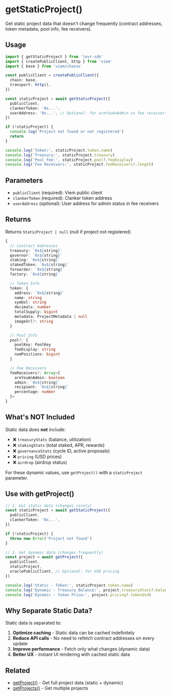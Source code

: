 # getStaticProject()

Get static project data that doesn't change frequently (contract addresses, token metadata, pool info, fee receivers).

## Usage

```typescript
import { getStaticProject } from 'levr-sdk'
import { createPublicClient, http } from 'viem'
import { base } from 'viem/chains'

const publicClient = createPublicClient({
  chain: base,
  transport: http(),
})

const staticProject = await getStaticProject({
  publicClient,
  clankerToken: '0x...',
  userAddress: '0x...', // Optional: for areYouAnAdmin in fee receivers
})

if (!staticProject) {
  console.log('Project not found or not registered')
  return
}

console.log('Token:', staticProject.token.name)
console.log('Treasury:', staticProject.treasury)
console.log('Pool Fee:', staticProject.pool?.feeDisplay)
console.log('Fee Receivers:', staticProject.feeReceivers?.length)
```

## Parameters

- `publicClient` (required): Viem public client
- `clankerToken` (required): Clanker token address
- `userAddress` (optional): User address for admin status in fee receivers

## Returns

Returns `StaticProject | null` (null if project not registered)

```typescript
{
  // Contract Addresses
  treasury: `0x${string}`
  governor: `0x${string}`
  staking: `0x${string}`
  stakedToken: `0x${string}`
  forwarder: `0x${string}`
  factory: `0x${string}`

  // Token Info
  token: {
    address: `0x${string}`
    name: string
    symbol: string
    decimals: number
    totalSupply: bigint
    metadata: ProjectMetadata | null
    imageUrl?: string
  }

  // Pool Info
  pool?: {
    poolKey: PoolKey
    feeDisplay: string
    numPositions: bigint
  }

  // Fee Receivers
  feeReceivers?: Array<{
    areYouAnAdmin: boolean
    admin: `0x${string}`
    recipient: `0x${string}`
    percentage: number
  }>
}
```

## What's NOT Included

Static data does **not** include:

- ❌ `treasuryStats` (balance, utilization)
- ❌ `stakingStats` (total staked, APR, rewards)
- ❌ `governanceStats` (cycle ID, active proposals)
- ❌ `pricing` (USD prices)
- ❌ `airdrop` (airdrop status)

For these dynamic values, use `getProject()` with a `staticProject` parameter.

## Use with getProject()

```typescript
// 1. Get static data (changes rarely)
const staticProject = await getStaticProject({
  publicClient,
  clankerToken: '0x...',
})

if (!staticProject) {
  throw new Error('Project not found')
}

// 2. Get dynamic data (changes frequently)
const project = await getProject({
  publicClient,
  staticProject,
  oraclePublicClient, // Optional: for USD pricing
})

console.log('Static - Token:', staticProject.token.name)
console.log('Dynamic - Treasury Balance:', project.treasuryStats?.balance.formatted)
console.log('Dynamic - Token Price:', project.pricing?.tokenUsd)
```

## Why Separate Static Data?

Static data is separated to:

1. **Optimize caching** - Static data can be cached indefinitely
2. **Reduce API calls** - No need to refetch contract addresses on every update
3. **Improve performance** - Fetch only what changes (dynamic data)
4. **Better UX** - Instant UI rendering with cached static data

## Related

- [getProject()](./project.md) - Get full project data (static + dynamic)
- [getProjects()](./projects.md) - Get multiple projects
